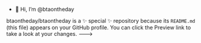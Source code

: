 - 👋 Hi, I’m @btaontheday





btaontheday/btaontheday is a ✨ special ✨ repository because its `README.md` (this file) appears on your GitHub profile.
You can click the Preview link to take a look at your changes.
--->

